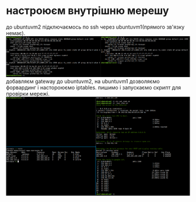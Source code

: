 # настроюєм внутрішню мерешу
до ubuntuvm2 підключаємось по ssh через ubuntuvm1(прямого зв'язку немає).
![](img/01.png)
добавляєм gateway до ubuntuvm2, на ubuntuvm1 дозволяємо форвардинг і настороюємо iptables. пишимо і запускаємо скрипт для провірки мережі.
![](img/02.png)


